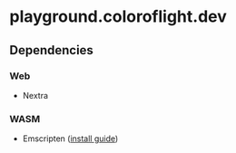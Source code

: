 # playground.coloroflight.dev

## Dependencies

### Web

- Nextra

### WASM

- Emscripten ([install guide](https://emscripten.org/docs/getting_started/downloads.html#platform-notes-installation-instructions-sdk))
